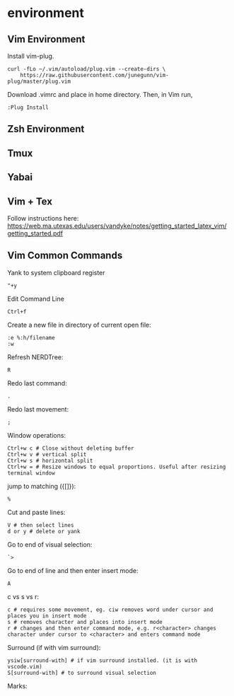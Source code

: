 # environment

## Vim Environment

Install vim-plug.

```
curl -fLo ~/.vim/autoload/plug.vim --create-dirs \
    https://raw.githubusercontent.com/junegunn/vim-plug/master/plug.vim
```

Download .vimrc and place in home directory. Then, in Vim run,

```
:Plug Install
```

## Zsh Environment

## Tmux 

## Yabai

## Vim + Tex

Follow instructions here:
https://web.ma.utexas.edu/users/vandyke/notes/getting_started_latex_vim/getting_started.pdf

## Vim Common Commands

Yank to system clipboard register
```
"+y
```

Edit Command Line
```
Ctrl+f
```

Create a new file in directory of current open file:
```
:e %:h/filename
:w
```

Refresh NERDTree:
```
R
```

Redo last command:
```
.
```

Redo last movement:
```
;
```

Window operations:
```
Ctrl+w c # Close without deleting buffer
Ctrl+w v # vertical split
Ctrl+w s # horizontal split
Ctrl+w = # Resize windows to equal proportions. Useful after resizing terminal window
```

jump to matching ({[]}):
```
%
```

Cut and paste lines:
```
V # then select lines
d or y # delete or yank
```

Go to end of visual selection:
```
`>
```

Go to end of line and then enter insert mode:
```
A
```

c vs s vs r:
```
c # requires some movement, eg. ciw removes word under cursor and places you in insert mode
s # removes character and places into insert mode
r # changes and then enter command mode, e.g. r<character> changes character under cursor to <character> and enters command mode
```

Surround (if with vim surround):
```
ysiw[surround-with] # if vim surround installed. (it is with vscode.vim)
S[surround-with] # to surround visual selection
```

Marks:
